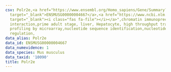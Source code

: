 ```yaml
---
csv: Polr2e,<a href="https://www.ensembl.org/Homo_sapiens/Gene/Summary?db=core;g=ENSMUSG00000004667"
  target="_blank">ENSMUSG00000004667</a>,<a href="https://www.ncbi.nlm.nih.gov/pubmed/23834426"
  target="_blank"><i class="fas fa-file"></i></a>",chromatin immunoprecipitation assay,direct
  interaction,prime adult stage, liver, Hepatocyte, high throughput transcription
  profiling by microarray,nucleotide sequence identification,nucleotide sequence identification,transcriptional
  regulation,
data_alias: Polr2e
data_id: ENSMUSG00000004667
data_numevidence: 1
data_species: Mus musculus
data_taxid: '10090'
title: Polr2e
---
```

